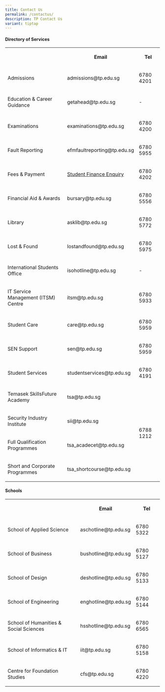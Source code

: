 ```yaml
---
title: Contact Us
permalink: /contactus/
description: TP Contact Us
variant: tiptap
---
```

<h4><strong>Directory of Services</strong></h4>
<table style="minWidth: 75px">
<colgroup>
<col>
<col>
<col>
</colgroup>
<tbody>
<tr>
<th rowspan="1" colspan="1">
<p></p>
</th>
<th rowspan="1" colspan="1">
<p><strong>Email</strong>
</p>
</th>
<th rowspan="1" colspan="1">
<p><strong>Tel</strong>
</p>
</th>
</tr>
<tr>
<td rowspan="1" colspan="1">
<p>Admissions</p>
</td>
<td rowspan="1" colspan="1">
<p>admissions@tp.edu.sg</p>
</td>
<td rowspan="1" colspan="1">
<p>6780 4201</p>
</td>
</tr>
<tr>
<td rowspan="1" colspan="1">
<p>Education &amp; Career Guidance</p>
</td>
<td rowspan="1" colspan="1">
<p>getahead@tp.edu.sg</p>
</td>
<td rowspan="1" colspan="1">
<p>-</p>
</td>
</tr>
<tr>
<td rowspan="1" colspan="1">
<p>Examinations</p>
</td>
<td rowspan="1" colspan="1">
<p>examinations@tp.edu.sg</p>
</td>
<td rowspan="1" colspan="1">
<p>6780 4200</p>
</td>
</tr>
<tr>
<td rowspan="1" colspan="1">
<p>Fault Reporting</p>
</td>
<td rowspan="1" colspan="1">
<p>efmfaultreporting@tp.edu.sg</p>
</td>
<td rowspan="1" colspan="1">
<p>6780 5955</p>
</td>
</tr>
<tr>
<td rowspan="1" colspan="1">
<p>Fees &amp; Payment</p>
</td>
<td rowspan="1" colspan="1">
<p><a href="https://go.gov.sg/fnahotline" rel="noopener noreferrer nofollow" target="_blank">Student Finance Enquiry</a>
</p>
</td>
<td rowspan="1" colspan="1">
<p>6780 4202</p>
</td>
</tr>
<tr>
<td rowspan="1" colspan="1">
<p>Financial Aid &amp; Awards</p>
</td>
<td rowspan="1" colspan="1">
<p>bursary@tp.edu.sg</p>
</td>
<td rowspan="1" colspan="1">
<p>6780 5556</p>
</td>
</tr>
<tr>
<td rowspan="1" colspan="1">
<p>Library</p>
</td>
<td rowspan="1" colspan="1">
<p>asklib@tp.edu.sg</p>
</td>
<td rowspan="1" colspan="1">
<p>6780 5772</p>
</td>
</tr>
<tr>
<td rowspan="1" colspan="1">
<p>Lost &amp; Found</p>
</td>
<td rowspan="1" colspan="1">
<p>lostandfound@tp.edu.sg</p>
</td>
<td rowspan="1" colspan="1">
<p>6780 5975</p>
</td>
</tr>
<tr>
<td rowspan="1" colspan="1">
<p>International Students Office</p>
</td>
<td rowspan="1" colspan="1">
<p>isohotline@tp.edu.sg</p>
</td>
<td rowspan="1" colspan="1">
<p>-</p>
</td>
</tr>
<tr>
<td rowspan="1" colspan="1">
<p>IT Service Management (ITSM) Centre</p>
</td>
<td rowspan="1" colspan="1">
<p>itsm@tp.edu.sg</p>
</td>
<td rowspan="1" colspan="1">
<p>6780 5933</p>
</td>
</tr>
<tr>
<td rowspan="1" colspan="1">
<p>Student Care</p>
</td>
<td rowspan="1" colspan="1">
<p>care@tp.edu.sg</p>
</td>
<td rowspan="1" colspan="1">
<p>6780 5959</p>
</td>
</tr>
<tr>
<td rowspan="1" colspan="1">
<p>SEN Support</p>
</td>
<td rowspan="1" colspan="1">
<p>sen@tp.edu.sg</p>
</td>
<td rowspan="1" colspan="1">
<p>6780 5959</p>
</td>
</tr>
<tr>
<td rowspan="1" colspan="1">
<p>Student Services</p>
</td>
<td rowspan="1" colspan="1">
<p>studentservices@tp.edu.sg</p>
</td>
<td rowspan="1" colspan="1">
<p>6780 4191</p>
</td>
</tr>
<tr>
<td rowspan="1" colspan="1">
<p>Temasek SkillsFuture Academy</p>
</td>
<td rowspan="1" colspan="1">
<p>tsa@tp.edu.sg</p>
</td>
<td rowspan="4" colspan="1">
<p>6788 1212</p>
</td>
</tr>
<tr>
<td rowspan="1" colspan="1">
<p>Security Industry Institute</p>
</td>
<td rowspan="1" colspan="1">
<p>sii@tp.edu.sg</p>
</td>
</tr>
<tr>
<td rowspan="1" colspan="1">
<p>Full Qualification Programmes</p>
</td>
<td rowspan="1" colspan="1">
<p>tsa_acadecet@tp.edu.sg</p>
</td>
</tr>
<tr>
<td rowspan="1" colspan="1">
<p>Short and Corporate Programmes</p>
</td>
<td rowspan="1" colspan="1">
<p>tsa_shortcourse@tp.edu.sg</p>
</td>
</tr>
</tbody>
</table>
<h4><strong>Schools</strong></h4>
<table style="minWidth: 75px">
<colgroup>
<col>
<col>
<col>
</colgroup>
<tbody>
<tr>
<th rowspan="1" colspan="1">
<p></p>
</th>
<th rowspan="1" colspan="1">
<p><strong>Email</strong>
</p>
</th>
<th rowspan="1" colspan="1">
<p><strong>Tel</strong>
</p>
</th>
</tr>
<tr>
<td rowspan="1" colspan="1">
<p>School of Applied Science</p>
</td>
<td rowspan="1" colspan="1">
<p>aschotline@tp.edu.sg</p>
</td>
<td rowspan="1" colspan="1">
<p>6780 5322</p>
</td>
</tr>
<tr>
<td rowspan="1" colspan="1">
<p>School of Business</p>
</td>
<td rowspan="1" colspan="1">
<p>bushotline@tp.edu.sg</p>
</td>
<td rowspan="1" colspan="1">
<p>6780 5127</p>
</td>
</tr>
<tr>
<td rowspan="1" colspan="1">
<p>School of Design</p>
</td>
<td rowspan="1" colspan="1">
<p>deshotline@tp.edu.sg</p>
</td>
<td rowspan="1" colspan="1">
<p>6780 5133</p>
</td>
</tr>
<tr>
<td rowspan="1" colspan="1">
<p>School of Engineering</p>
</td>
<td rowspan="1" colspan="1">
<p>enghotline@tp.edu.sg</p>
</td>
<td rowspan="1" colspan="1">
<p>6780 5144</p>
</td>
</tr>
<tr>
<td rowspan="1" colspan="1">
<p>School of Humanities &amp; Social Sciences</p>
</td>
<td rowspan="1" colspan="1">
<p>hsshotline@tp.edu.sg</p>
</td>
<td rowspan="1" colspan="1">
<p>6780 6565</p>
</td>
</tr>
<tr>
<td rowspan="1" colspan="1">
<p>School of Informatics &amp; IT</p>
</td>
<td rowspan="1" colspan="1">
<p>iit@tp.edu.sg</p>
</td>
<td rowspan="1" colspan="1">
<p>6780 5158</p>
</td>
</tr>
<tr>
<td rowspan="1" colspan="1">
<p>Centre for Foundation Studies</p>
</td>
<td rowspan="1" colspan="1">
<p>cfs@tp.edu.sg</p>
</td>
<td rowspan="1" colspan="1">
<p>6780 4220</p>
</td>
</tr>
</tbody>
</table>
<p></p>
